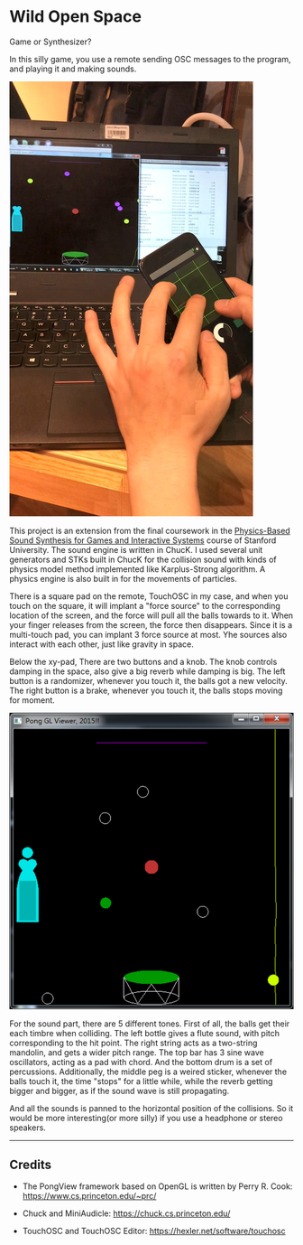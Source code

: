 # Wild Open Space

Game or Synthesizer?

<!-- **See video demo [here](https://www.kadenze.com/users/zhe-zhang/portfolio_projects/ii-c8d45663-014f-412c-9de1-e0ea8bed9224).** -->

In this silly game, you use a remote sending OSC messages to the program, and playing it and making sounds.

![playing](playing.jpg)

This project is an extension from the final coursework in the [Physics-Based Sound Synthesis for Games and Interactive Systems](https://www.kadenze.com/courses/physics-based-sound-synthesis-for-games-and-interactive-systems-iv/info) course of Stanford University. The sound engine is written in ChucK. I used several unit generators and STKs built in ChucK for the collision sound with kinds of physics model method implemented like Karplus-Strong algorithm. A physics engine is also built in for the movements of particles. 

There is a square pad on the remote, TouchOSC in my case, and when you touch on the square, it will implant a "force source" to the corresponding location of the screen, and the force will pull all the balls towards to it. When your finger releases from the screen, the force then disappears. Since it is a multi-touch pad, you can implant 3 force source at most. Yhe sources also interact with each other, just like gravity in space.

Below the xy-pad, There are two buttons and a knob. The knob controls damping in the space, also give a big reverb while damping is big. The left button is a randomizer, whenever you touch it, the balls got a new velocity. The right button is a brake, whenever you touch it, the balls stops moving for moment.

![game](game.png)

For the sound part, there are 5 different tones. First of all, the balls get their each timbre when colliding. The left bottle gives a flute sound, with pitch corresponding to the hit point. The right string acts as a two-string mandolin, and gets a wider pitch range. The top bar has 3 sine wave oscillators, acting as a pad with chord. And the bottom drum is a set of percussions. Additionally, the middle peg is a weired sticker, whenever the balls touch it, the time "stops" for a little while, while the reverb getting bigger and bigger, as if the sound wave is still propagating.

And all the sounds is panned to the horizontal position of the collisions. So it would be more interesting(or more silly) if you use a headphone or stereo speakers.

-------

## Credits

* The PongView framework based on OpenGL is written by Perry R. Cook: https://www.cs.princeton.edu/~prc/

* Chuck and MiniAudicle: https://chuck.cs.princeton.edu/

* TouchOSC and TouchOSC Editor: https://hexler.net/software/touchosc
